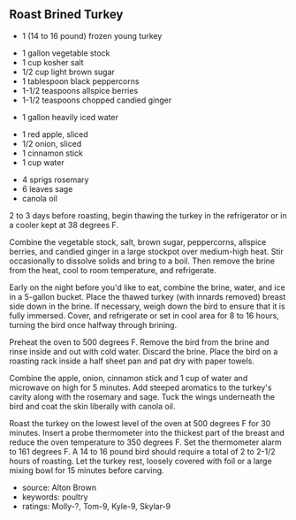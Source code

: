 Roast Brined Turkey
-------------------

- 1 (14 to 16 pound) frozen young turkey
<!-- -->
- 1 gallon vegetable stock
- 1 cup kosher salt
- 1/2 cup light brown sugar
- 1 tablespoon black peppercorns
- 1-1/2 teaspoons allspice berries
- 1-1/2 teaspoons chopped candied ginger
<!-- -->
- 1 gallon heavily iced water
<!-- -->
- 1 red apple, sliced
- 1/2 onion, sliced
- 1 cinnamon stick
- 1 cup water
<!-- -->
- 4 sprigs rosemary
- 6 leaves sage
- canola oil

2 to 3 days before roasting, begin thawing the turkey in the
refrigerator or in a cooler kept at 38 degrees F.

Combine the vegetable stock, salt, brown sugar, peppercorns, allspice
berries, and candied ginger in a large stockpot over medium-high heat.
Stir occasionally to dissolve solids and bring to a boil.  Then remove
the brine from the heat, cool to room temperature, and refrigerate.

Early on the night before you'd like to eat, combine the brine, water,
and ice in a 5-gallon bucket.  Place the thawed turkey (with innards
removed) breast side down in the brine.  If necessary, weigh down the
bird to ensure that it is fully immersed.  Cover, and refrigerate or
set in cool area for 8 to 16 hours, turning the bird once halfway
through brining.

Preheat the oven to 500 degrees F.  Remove the bird from the brine and
rinse inside and out with cold water.  Discard the brine.  Place the
bird on a roasting rack inside a half sheet pan and pat dry with paper
towels.

Combine the apple, onion, cinnamon stick and 1 cup of water and
microwave on high for 5 minutes.  Add steeped aromatics to the
turkey's cavity along with the rosemary and sage.  Tuck the wings
underneath the bird and coat the skin liberally with canola oil.

Roast the turkey on the lowest level of the oven at 500 degrees F for
30 minutes.  Insert a probe thermometer into the thickest part of the
breast and reduce the oven temperature to 350 degrees F.  Set the
thermometer alarm to 161 degrees F.  A 14 to 16 pound bird should
require a total of 2 to 2-1/2 hours of roasting.  Let the turkey rest,
loosely covered with foil or a large mixing bowl for 15 minutes before
carving.

- source: Alton Brown
- keywords: poultry
- ratings: Molly-?, Tom-9, Kyle-9, Skylar-9
